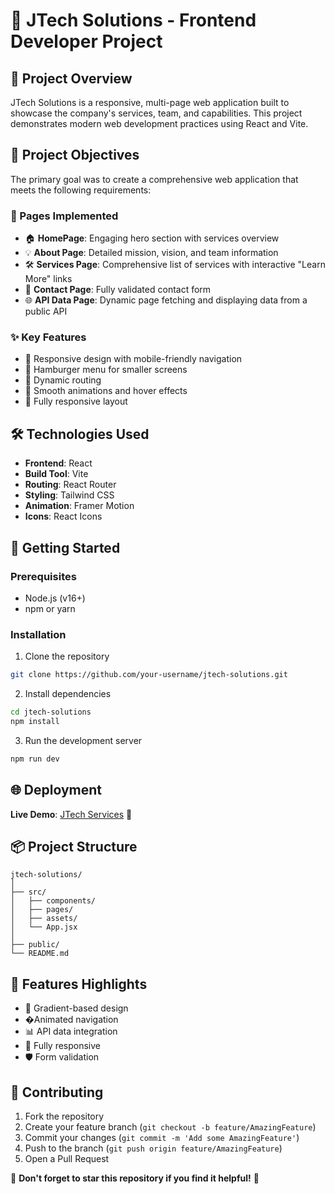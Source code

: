 # 🚀 JTech Solutions - Frontend Developer Project

## 📝 Project Overview

JTech Solutions is a responsive, multi-page web application built to showcase the company's services, team, and capabilities. This project demonstrates modern web development practices using React and Vite.

## 🌟 Project Objectives

The primary goal was to create a comprehensive web application that meets the following requirements:

### 📄 Pages Implemented

- 🏠 **HomePage**: Engaging hero section with services overview
- 💡 **About Page**: Detailed mission, vision, and team information
- 🛠️ **Services Page**: Comprehensive list of services with interactive "Learn More" links
- 📧 **Contact Page**: Fully validated contact form
- 🌐 **API Data Page**: Dynamic page fetching and displaying data from a public API

### ✨ Key Features

- 🔧 Responsive design with mobile-friendly navigation
- 🍔 Hamburger menu for smaller screens
- 🔀 Dynamic routing
- 🎨 Smooth animations and hover effects
- 📱 Fully responsive layout

## 🛠️ Technologies Used

- **Frontend**: React
- **Build Tool**: Vite
- **Routing**: React Router
- **Styling**: Tailwind CSS
- **Animation**: Framer Motion
- **Icons**: React Icons

## 🚀 Getting Started

### Prerequisites

- Node.js (v16+)
- npm or yarn

### Installation

1. Clone the repository

```bash
git clone https://github.com/your-username/jtech-solutions.git
```

2. Install dependencies

```bash
cd jtech-solutions
npm install
```

3. Run the development server

```bash
npm run dev
```

## 🌐 Deployment

**Live Demo**: [JTech Services](https://j-tech-services.vercel.app/) 🔗


## 📦 Project Structure

```
jtech-solutions/
│
├── src/
│   ├── components/
│   ├── pages/
│   ├── assets/
│   └── App.jsx
│
├── public/
└── README.md
```

## 🌈 Features Highlights

- 🎨 Gradient-based design
- �Animated navigation
- 📊 API data integration
- 📱 Fully responsive
- 🛡️ Form validation

## 🤝 Contributing

1. Fork the repository
2. Create your feature branch (`git checkout -b feature/AmazingFeature`)
3. Commit your changes (`git commit -m 'Add some AmazingFeature'`)
4. Push to the branch (`git push origin feature/AmazingFeature`)
5. Open a Pull Request

🌟 **Don't forget to star this repository if you find it helpful!** 🌟
